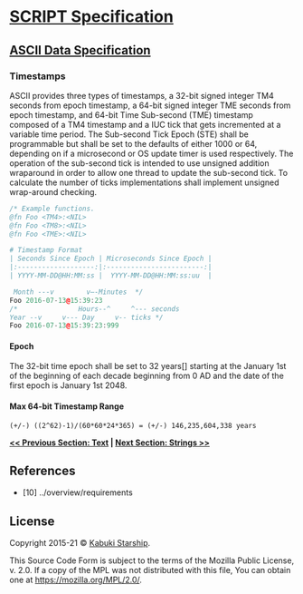 # [SCRIPT Specification](../)

## [ASCII Data Specification](./)

### Timestamps

ASCII provides three types of timestamps, a 32-bit signed integer TM4 seconds from epoch timestamp, a 64-bit signed integer TME seconds from epoch timestamp, and 64-bit Time Sub-second (TME) timestamp composed of a TM4 timestamp and a IUC tick that gets incremented at a variable time period. The Sub-second Tick Epoch (STE) shall be programmable but shall be set to the defaults of either 1000 or 64, depending on if a microsecond or OS update timer is used respectively. The operation of the sub-second tick is intended to use unsigned addition wraparound in order to allow one thread to update the sub-second tick. To calculate the number of ticks implementations shall implement unsigned wrap-around checking.

```C++
/* Example functions.
@fn Foo <TM4>:<NIL>
@fn Foo <TM8>:<NIL>
@fn Foo <TME>:<NIL>

# Timestamp Format
| Seconds Since Epoch | Microseconds Since Epoch |
|:-------------------:|:------------------------:|
| YYYY-MM-DD@HH:MM:ss |  YYYY-MM-DD@HH:MM:ss:uu  |

 Month ---v        v—-Minutes  */
Foo 2016-07-13@15:39:23
/*               Hours--^     ^--- seconds
Year --v     v--- Day     v-- ticks */
Foo 2016-07-13@15:39:23:999
```

#### Epoch

The 32-bit time epoch shall be set to 32 years[] starting at the January 1st of the beginning of each decade beginning from 0 AD and the date of the first epoch is January 1st 2048.

#### Max 64-bit Timestamp Range

`(+/-) ((2^62)-1)/(60*60*24*365) = (+/-) 146,235,604,338 years`

**[<< Previous Section: Text](./text) | [Next Section: Strings >>](./strings)**

## References

* [10] ../overview/requirements

## License

Copyright 2015-21 © [Kabuki Starship](https://kabukistarship.com).

This Source Code Form is subject to the terms of the Mozilla Public License, v. 2.0. If a copy of the MPL was not distributed with this file, You can obtain one at <https://mozilla.org/MPL/2.0/>.
